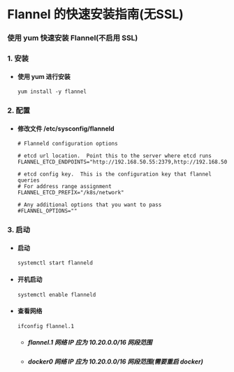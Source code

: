 # Flannel 的快速安装指南(无SSL)

### 使用 yum 快速安装 Flannel(不启用 SSL)

### 1. 安装
- #### 使用 yum 进行安装

      yum install -y flannel

### 2. 配置
- #### 修改文件 /etc/sysconfig/flanneld

      # Flanneld configuration options

      # etcd url location.  Point this to the server where etcd runs
      FLANNEL_ETCD_ENDPOINTS="http://192.168.50.55:2379,http://192.168.50.56:2379,http://192.168.50.57:2379"

      # etcd config key.  This is the configuration key that flannel queries
      # For address range assignment
      FLANNEL_ETCD_PREFIX="/k8s/network"

      # Any additional options that you want to pass
      #FLANNEL_OPTIONS=""

### 3. 启动
- #### 启动

      systemctl start flanneld

- #### 开机启动

      systemctl enable flanneld

- #### 查看网络

      ifconfig flannel.1

  - ##### flannel.1 网络 IP 应为 10.20.0.0/16 网段范围
  - ##### docker0 网络 IP 应为 10.20.0.0/16 网段范围(需要重启 docker)
